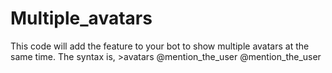 # Multiple_avatars
This code will add the feature to your bot to show multiple avatars at the same time.
The syntax is, >avatars @mention_the_user @mention_the_user
